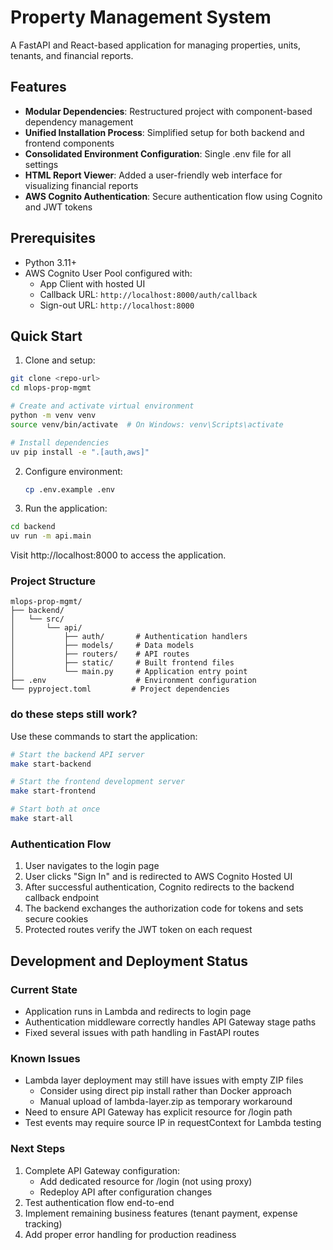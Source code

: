 # Property Management System

A FastAPI and React-based application for managing properties, units, tenants, and financial reports.

## Features

- **Modular Dependencies**: Restructured project with component-based dependency management
- **Unified Installation Process**: Simplified setup for both backend and frontend components
- **Consolidated Environment Configuration**: Single .env file for all settings
- **HTML Report Viewer**: Added a user-friendly web interface for visualizing financial reports
- **AWS Cognito Authentication**: Secure authentication flow using Cognito and JWT tokens

## Prerequisites

- Python 3.11+
- AWS Cognito User Pool configured with:
  - App Client with hosted UI
  - Callback URL: `http://localhost:8000/auth/callback`
  - Sign-out URL: `http://localhost:8000`

## Quick Start

1. Clone and setup:
```bash
git clone <repo-url>
cd mlops-prop-mgmt

# Create and activate virtual environment
python -m venv venv
source venv/bin/activate  # On Windows: venv\Scripts\activate

# Install dependencies
uv pip install -e ".[auth,aws]"
```

2. Configure environment:
   ```bash
   cp .env.example .env
   ```

3. Run the application:
```bash
cd backend
uv run -m api.main
```

Visit http://localhost:8000 to access the application.

### Project Structure
```
mlops-prop-mgmt/
├── backend/
│   └── src/
│       └── api/
│           ├── auth/       # Authentication handlers
│           ├── models/     # Data models
│           ├── routers/    # API routes
│           ├── static/     # Built frontend files
│           └── main.py     # Application entry point
├── .env                    # Environment configuration
└── pyproject.toml         # Project dependencies
```

### do these steps still work?

Use these commands to start the application:

```bash
# Start the backend API server
make start-backend

# Start the frontend development server
make start-frontend

# Start both at once
make start-all
```

### Authentication Flow

1. User navigates to the login page
2. User clicks "Sign In" and is redirected to AWS Cognito Hosted UI
3. After successful authentication, Cognito redirects to the backend callback endpoint
4. The backend exchanges the authorization code for tokens and sets secure cookies
5. Protected routes verify the JWT token on each request

## Development and Deployment Status

### Current State
- Application runs in Lambda and redirects to login page
- Authentication middleware correctly handles API Gateway stage paths
- Fixed several issues with path handling in FastAPI routes

### Known Issues
- Lambda layer deployment may still have issues with empty ZIP files
  - Consider using direct pip install rather than Docker approach
  - Manual upload of lambda-layer.zip as temporary workaround
- Need to ensure API Gateway has explicit resource for /login path
- Test events may require source IP in requestContext for Lambda testing

### Next Steps
1. Complete API Gateway configuration:
   - Add dedicated resource for /login (not using proxy)
   - Redeploy API after configuration changes
2. Test authentication flow end-to-end
3. Implement remaining business features (tenant payment, expense tracking)
4. Add proper error handling for production readiness
